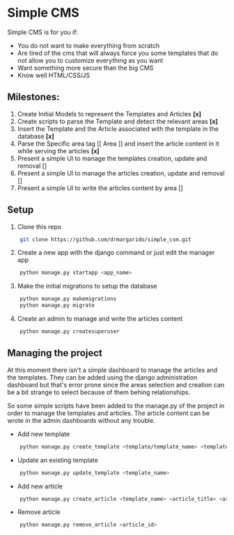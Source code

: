 # Simple CMS

Simple CMS is for you if:
* You do not want to make everything from scratch
* Are tired of the cms that will always force you some templates that do not allow you to customize everything as you want
* Want something more secure than the big CMS
* Know well HTML/CSS/JS

## Milestones:
1. Create Initial Models to represent the Templates and Articles __[x]__
2. Create scripts to parse the Template and detect the relevant areas __[x]__
3. Insert the Template and the Article associated with the template in the database __[x]__
4. Parse the Specific area tag [[ Area ]] and insert the article content in it while serving the articles __[x]__
5. Present a simple UI to manage the templates creation, update and removal []
6. Present a simple UI to manage the articles creation, update and removal []
7. Present a simple UI to write the articles content by area []

## Setup

1. Clone this repo
```sh
	git clone https://github.com/drmargarido/simple_csm.git
```

2. Create a new app with the django command or just edit the manager app
```sh
	python manage.py startapp <app_name>
``` 

3. Make the initial migrations to setup the database
```sh
	python manage.py makemigrations
	python manage.py migrate
```

4. Create an admin to manage and write the articles content
```sh
	python manage.py createsuperuser
```

## Managing the project

At this moment there isn't a simple dashboard to manage the articles and the templates. They can be added using the django administration dashboard but that's error prone since the areas selection and creation can be a bit strange to select because of them behing relationships. 

So some simple scripts have been added to the manage.py of the project in order to manage the templates and articles. The article content can be wrote in the admin dashboards without any trouble.

* Add new template
```sh
	python manage.py create_template <template/template_name> <template_name>
```

* Update an existing template
```sh
	python manage.py update_template <template_name>
```

* Add new article
```sh
	python manage.py create_article <template_name> <article_title> <article_link>
```

* Remove article
```sh
	python manage.py remove_article <article_id>
```